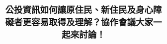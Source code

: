---
id: "92"
lang: zh-tw
description: 「促進公民投票案正反雙方意見多元表達」部會自提案
propose_date: 2021-03-08
meeting_date: 2022-04-14
publish: "TRUE"
selected: "FALSE"
blog_selected: "FALSE"
thumbnail: https://drive.google.com/file/d/1VL9X3c32A8CLj0GFePPLSUamQjOBr2RP/view?usp=sharing
title: 公投資訊如何讓原住民、新住民及身心障礙者更容易取得及理解？協作會議大家一起來討論！
introduction:
  content: >-
    本次提案為中央選舉委員會的自選提案。為加強對新住民、原住民及身心障礙投票權人宣導，讓他們有更友善及多元管道獲取公民投票相關訊息。協作會議將蒐整各方代表意見，盤點常用的資訊接收及溝通管道，作為未來選務宣導方式之研擬參考。

    中央選舉委員會與行政院公共數位創新空間（PDIS）合作召開協作會議，希望籌備過程涵融多方意見，讓大眾能對公民投票有更多的了解。透過開放透明的會議機制與互動式的工作坊，讓更多關心公投的人，也能在政策擬定前期，參與討論，表達看法。
color: red
join:
  type: 部
  title: |-
    「促進新住民、原住民及身心障礙之投票權人
    透過多元管道取得公民投票相關資訊」
layout: post
departments:
  - 中選會
tags:
  - 公共政策
  - 公私協力
embed:
  mind_map:
    links:
      - https://miro.com/app/board/uXjVODaOxto=/?share_link_id=626217897099
  ministry_slide:
    links:
      - https://issuu.com/pdis.tw/docs/_v2_ef8e8618c59ad4
  host_slide:
    links:
      - https://issuu.com/pdis.tw/docs/92_
  transcript:
    links:
      - https://sayit.pdis.nat.gov.tw/2022-04-14-%E9%96%8B%E6%94%BE%E6%94%BF%E5%BA%9C%E7%AC%AC-92-%E6%A1%88%E5%8D%94%E4%BD%9C%E6%9C%83%E8%AD%B0
pictures:
  - https://drive.google.com/file/d/1BhIYds7MrKQLdscULJmfM8odgdl1BpPl/view?usp=sharing
  - https://drive.google.com/file/d/1WhOI4I_O_WMdvA_56cP9nShYf_TCpSNM/view?usp=sharing
  - https://drive.google.com/file/d/1_oRXIUlXGlIKJFUyjQ1Olol6Q8-q_Rnb/view?usp=sharing
blogs:
  - https://pdis.nat.gov.tw/zh-TW/blog/%E8%AE%93%E5%85%AC%E6%8A%95%E6%9B%B4%E5%85%B1%E8%9E%8D/
---